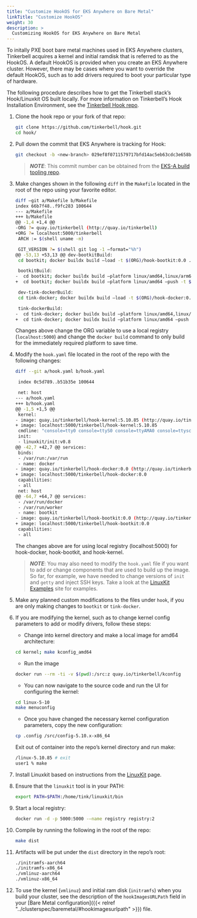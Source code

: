 ```yaml
---
title: "Customize HookOS for EKS Anywhere on Bare Metal"
linkTitle: "Customize HookOS"
weight: 30
description: >
  Customizing HookOS for EKS Anywhere on Bare Metal
---
```


To initally PXE boot bare metal machines used in EKS Anywhere clusters, Tinkerbell acquires a kernel and initial ramdisk that is referred to as the HookOS.
A default HookOS is provided when you create an EKS Anywhere cluster.
However, there may be cases where you want to override the default HookOS, such as to add drivers required to boot your particular type of hardware.

The following procedure describes how to get the Tinkerbell stack’s Hook/Linuxkit OS built locally.
For more information on Tinkerbell’s Hook Installation Environment, see the [Tinkerbell Hook repo](https://github.com/tinkerbell/hook).

1. Clone the hook repo or your fork of that repo:

    ```bash
    git clone https://github.com/tinkerbell/hook.git
    cd hook/
    ```

1. Pull down the commit that EKS Anywhere is tracking for Hook:

    ```bash
    git checkout -b <new-branch> 029ef8f0711579717bfd14ac5eb63cdc3e658b1d
    ```

    >**_NOTE_**: This commit number can be obtained from the [EKS-A build tooling repo](https://github.com/aws/eks-anywhere-build-tooling/blob/main/projects/tinkerbell/hook/GIT_TAG).
    >

1. Make changes shown in the following `diff` in the `Makefile` located in the root of the repo using your favorite editor. 

    ```bash
    diff —git a/Makefile b/Makefile
    index 66b7f48..f9fc283 100644
    --- a/Makefile
    +++ b/Makefile
    @@ -1,4 +1,4 @@
    -ORG ?= quay.io/tinkerbell (http://quay.io/tinkerbell)
    +ORG ?= localhost:5000/tinkerbell
     ARCH := $(shell uname -m)
    
     GIT_VERSION ?= $(shell git log -1 —format="%h")
    @@ -53,13 +53,13 @@ dev-bootkitBuild:
     cd bootkit; docker buildx build —load -t $(ORG)/hook-bootkit:0.0 .
    
     bootkitBuild:
    -  cd bootkit; docker buildx build —platform linux/amd64,linux/arm64 —push -t $(ORG)/hook-bootkit:0.0 .
    +  cd bootkit; docker buildx build —platform linux/amd64 —push -t $(ORG)/hook-bootkit:0.0 .
    
     dev-tink-dockerBuild:
     cd tink-docker; docker buildx build —load -t $(ORG)/hook-docker:0.0 .
    
     tink-dockerBuild:
    -  cd tink-docker; docker buildx build —platform linux/amd64,linux/arm64 —push -t $(ORG)/hook-docker:0.0 .
    +  cd tink-docker; docker buildx build —platform linux/amd64 —push -t $(ORG)/hook-docker:0.0 .
    ```

    Changes above change the ORG variable to use a local registry (`localhost:5000`) and change the `docker build` command to only build for the immediately required platform to save time.


1. Modify the `hook.yaml` file located in the root of the repo with the following changes:

    ```bash
    diff --git a/hook.yaml b/hook.yaml
    
     index 0c5d789..b51b35e 100644
    
     net: host
    --- a/hook.yaml
    +++ b/hook.yaml
    @@ -1,5 +1,5 @@
     kernel:
    - image: quay.io/tinkerbell/hook-kernel:5.10.85 (http://quay.io/tinkerbell/hook-kernel:5.10.85)
    + image: localhost:5000/tinkerbell/hook-kernel:5.10.85
     cmdline: "console=tty0 console=ttyS0 console=ttyAMA0 console=ttysclp0"
     init:
     - linuxkit/init:v0.8
    @@ -42,7 +42,7 @@ services:
     binds:
     - /var/run:/var/run
     - name: docker
    - image: quay.io/tinkerbell/hook-docker:0.0 (http://quay.io/tinkerbell/hook-docker:0.0)
    + image: localhost:5000/tinkerbell/hook-docker:0.0
     capabilities:
     - all
     net: host
    @@ -64,7 +64,7 @@ services:
     - /var/run/docker
     - /var/run/worker
     - name: bootkit
    - image: quay.io/tinkerbell/hook-bootkit:0.0 (http://quay.io/tinkerbell/hook-bootkit:0.0)
    + image: localhost:5000/tinkerbell/hook-bootkit:0.0
     capabilities:
     - all
    ```

    The changes above are for using local registry (localhost:5000) for hook-docker, hook-bootkit, and hook-kernel. 

    >**_NOTE_**: You may also need to modify the `hook.yaml` file if you want to add or change components that are used to build up the image. So far, for example, we have needed to change versions of `init` and `getty` and inject SSH keys. Take a look at the [LinuxKit Examples](https://github.com/linuxkit/linuxkit/tree/master/examples) site for examples.
    >

1. Make any planned custom modifications to the files under `hook`, if you are only making changes to `bootkit` or `tink-docker`.
    
    
1. If you are modifying the kernel, such as to change kernel config parameters to add or modify drivers, follow these steps:

    * Change into kernel directory and make a local image for amd64 architecture:

    ```bash
    cd kernel; make kconfig_amd64
    ```

    * Run the image

    ```bash
    docker run --rm -ti -v $(pwd):/src:z quay.io/tinkerbell/kconfig
    ```

    * You can now navigate to the source code and run the UI for configuring the kernel:

    ```bash
    cd linux-5-10
    make menuconfig
    ```

    * Once you have changed the necessary kernel configuration parameters, copy the new configuration:

    ```bash
    cp .config /src/config-5.10.x-x86_64
    ```

    Exit out of container into the repo’s kernel directory and run make:

    ```bash
    /linux-5.10.85 # exit
    user1 % make
    ```

1. Install Linuxkit based on instructions from the [LinuxKit](https://github.com/linuxkit/linuxkit) page.
    
    
1. Ensure that the `linuxkit` tool is in your PATH:

    ```bash
    export PATH=$PATH:/home/tink/linuxkit/bin
    ```

1. Start a local registry:

    ```bash
    docker run -d -p 5000:5000 -—name registry registry:2
    ```

1. Compile by running the following in the root of the repo:

    ```bash
    make dist  
    ```
1. Artifacts will be put under the `dist` directory in the repo’s root:

    ```bash
    ./initramfs-aarch64
    ./initramfs-x86_64
    ./vmlinuz-aarch64
    ./vmlinuz-x86_64
    ```

1. To use the kernel (`vmlinuz`) and initial ram disk (`initramfs`) when you build your cluster, see the description of the `hookImagesURLPath` field in your [Bare Metal configuration]({{< relref "../clusterspec/baremetal/#hookimagesurlpath" >}}) file.
